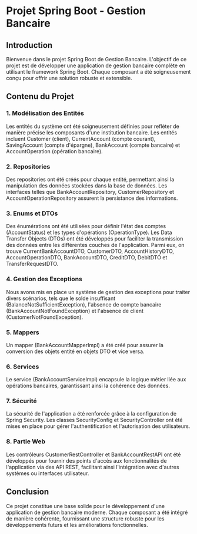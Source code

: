 # Projet Spring Boot - Gestion Bancaire

## Introduction

Bienvenue dans le projet Spring Boot de Gestion Bancaire. L'objectif de ce projet est de développer une application de gestion bancaire complète en utilisant le framework Spring Boot. Chaque composant a été soigneusement conçu pour offrir une solution robuste et extensible.

## Contenu du Projet

### 1. Modélisation des Entités

Les entités du système ont été soigneusement définies pour refléter de manière précise les composants d'une institution bancaire. Les entités incluent Customer (client), CurrentAccount (compte courant), SavingAccount (compte d'épargne), BankAccount (compte bancaire) et AccountOperation (opération bancaire).

### 2. Repositories

Des repositories ont été créés pour chaque entité, permettant ainsi la manipulation des données stockées dans la base de données. Les interfaces telles que BankAccountRepository, CustomerRepository et AccountOperationRepository assurent la persistance des informations.

### 3. Enums et DTOs

Des énumérations ont été utilisées pour définir l'état des comptes (AccountStatus) et les types d'opérations (OperationType). Les Data Transfer Objects (DTOs) ont été développés pour faciliter la transmission des données entre les différentes couches de l'application. Parmi eux, on trouve CurrentBankAccountDTO, CustomerDTO, AccountHistoryDTO, AccountOperationDTO, BankAccountDTO, CreditDTO, DebitDTO et TransferRequestDTO.

### 4. Gestion des Exceptions

Nous avons mis en place un système de gestion des exceptions pour traiter divers scénarios, tels que le solde insuffisant (BalanceNotSufficientException), l'absence de compte bancaire (BankAccountNotFoundException) et l'absence de client (CustomerNotFoundException).

### 5. Mappers

Un mapper (BankAccountMapperImpl) a été créé pour assurer la conversion des objets entité en objets DTO et vice versa.

### 6. Services

Le service (BankAccountServiceImpl) encapsule la logique métier liée aux opérations bancaires, garantissant ainsi la cohérence des données.

### 7. Sécurité

La sécurité de l'application a été renforcée grâce à la configuration de Spring Security. Les classes SecurityConfig et SecurityController ont été mises en place pour gérer l'authentification et l'autorisation des utilisateurs.

### 8. Partie Web

Les contrôleurs CustomerRestController et BankAccountRestAPI ont été développés pour fournir des points d'accès aux fonctionnalités de l'application via des API REST, facilitant ainsi l'intégration avec d'autres systèmes ou interfaces utilisateur.

## Conclusion

Ce projet constitue une base solide pour le développement d'une application de gestion bancaire moderne. Chaque composant a été intégré de manière cohérente, fournissant une structure robuste pour les développements futurs et les améliorations fonctionnelles.
